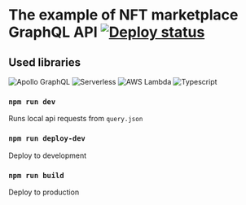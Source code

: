 # The example of NFT marketplace GraphQL API [![Deploy status](https://github.com/4-life/nft-marketplace/actions/workflows/main.yml/badge.svg)](https://github.com/4-life/nft-marketplace/actions)

## Used libraries

![Apollo&nbsp;GraphQL](https://img.shields.io/badge/-Apollo&nbsp;GraphQL-333333?style=flat-square&logo=apollographql)
![Serverless](https://img.shields.io/badge/-Serverless-333333?style=flat-square&logo=serverless)
![AWS&nbsp;Lambda](https://img.shields.io/badge/-AWS&nbsp;Lambda-333333?style=flat-square&logo=awslambda)
![Typescript](https://img.shields.io/badge/-Typescript-333333?style=flat-square&logo=Typescript)

### `npm run dev`
Runs local api requests from `query.json`

### `npm run deploy-dev`
Deploy to development

### `npm run build`
Deploy to production

